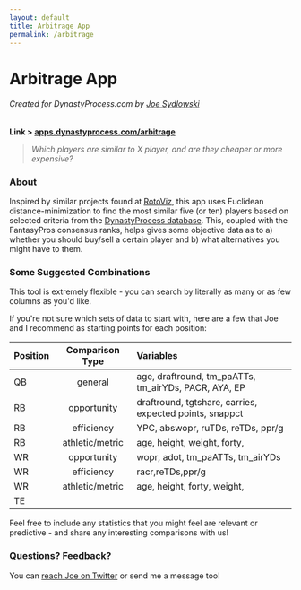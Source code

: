 ```yaml
---
layout: default
title: Arbitrage App
permalink: /arbitrage
---
```

# Arbitrage App

###### *Created for DynastyProcess.com by [Joe Sydlowski](http://twitter.com/JoeSydlowskiFF)*

**Link > [apps.dynastyprocess.com/arbitrage](http://apps.dynastyprocess.com/arbitrage)**

> *Which players are similar to X player, and are they cheaper or more expensive?*

### About
Inspired by similar projects found at [RotoViz](https://www.rotoviz.com), this app uses Euclidean distance-minimization to find the most similar five (or ten) players based on selected criteria from the [DynastyProcess database](/database). This, coupled with the FantasyPros consensus ranks, helps gives some objective data as to a) whether you should buy/sell a certain player and b) what alternatives you might have to them.

### Some Suggested Combinations

This tool is extremely flexible - you can search by literally as many or as few columns as you'd like.

If you're not sure which sets of data to start with, here are a few that Joe and I recommend as starting points for each position:

Position | Comparison Type | Variables
:---|:---:|:---
QB | general |  age, draftround, tm_paATTs, tm_airYDs, PACR, AYA, EP
RB| opportunity | draftround, tgtshare, carries, expected points, snappct
RB | efficiency | YPC, abswopr, ruTDs, reTDs, ppr/g
RB| athletic/metric| age, height, weight, forty,
WR|opportunity| wopr, adot, tm_paATTs, tm_airYDs
WR|efficiency|racr,reTDs,ppr/g
WR|athletic/metric|age, height, forty, weight,
TE|

Feel free to include any statistics that you might feel are relevant or predictive - and share any interesting comparisons with us!

### Questions? Feedback?

You can [reach Joe on Twitter](http://twitter.com/JoeSydlowskiFF) or send me a message too!
